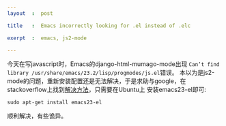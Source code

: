 ```yaml
---
layout	:  post 

title	:  Emacs incorrectly looking for .el instead of .elc

exerpt 	:  emacs, js2-mode

---
```


今天在写javascript时，Emacs的django-html-mumago-mode出现
`Can’t find library /usr/share/emacs/23.2/lisp/progmodes/js.el`错误。
本以为是js2-mode的问题，重新安装配置还是无法解决，于是求助与google，在
stackoverflow上找到[解决方法](http://bit.ly/Jkue6s)，只需要在Ubuntu上
安装emacs23-el即可:

`sudo apt-get install emacs23-el`

顺利解决，有些诡异。

